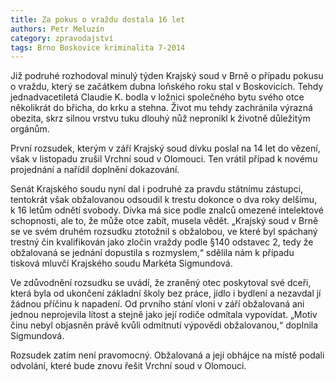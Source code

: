 ```yaml
---
title: Za pokus o vraždu dostala 16 let
authors: Petr Meluzín
category: zpravodajství
tags: Brno Boskovice kriminalita 7-2014
---
```


Již podruhé rozhodoval minulý týden Krajský soud v Brně o případu pokusu o vraždu, který se začátkem dubna loňského roku stal v Boskovicích. Tehdy jednadvacetiletá Claudie K. bodla v ložnici společného bytu svého otce několikrát do břicha, do krku a stehna. Život mu tehdy zachránila výrazná obezita, skrz silnou vrstvu tuku dlouhý nůž nepronikl k životně důležitým orgánům.

První rozsudek, kterým v září Krajský soud dívku poslal na 14 let do vězení, však v listopadu zrušil Vrchní soud v Olomouci. Ten vrátil případ k novému projednání a nařídil doplnění dokazování.

Senát Krajského soudu nyní dal i podruhé za pravdu státnímu zástupci, tentokrát však obžalovanou odsoudil k trestu dokonce o dva roky delšímu, k 16 letům odnětí svobody. Dívka má sice podle znalců omezené intelektové schopnosti, ale to, že může otce zabít, musela vědět. „Krajský soud v Brně se ve svém druhém rozsudku ztotožnil s obžalobou, ve které byl spáchaný trestný čin kvalifikován jako zločin vraždy podle §140 odstavec 2, tedy že obžalovaná se jednání dopustila s rozmyslem,“ sdělila nám k případu tisková mluvčí Krajského soudu Markéta Sigmundová.

Ve zdůvodnění rozsudku se uvádí, že zraněný otec poskytoval své dceři, která byla od ukončení základní školy bez práce, jídlo i bydlení a nezavdal jí žádnou příčinu k napadení. Od prvního stání vloni v září obžalovaná ani jednou neprojevila lítost a stejně jako její rodiče odmítala vypovídat. „Motiv činu nebyl objasněn právě kvůli odmítnutí výpovědi obžalovanou,“ doplnila Sigmundová.

Rozsudek zatím není pravomocný. Obžalovaná a její obhájce na místě podali odvolání, které bude znovu řešit Vrchní soud v Olomouci.